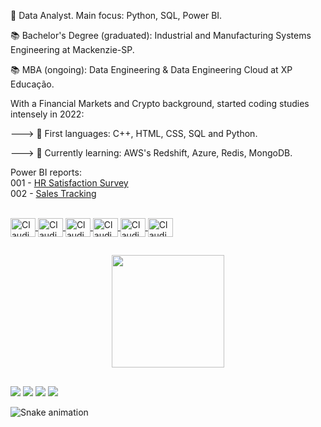 💼 Data Analyst. Main focus: Python, SQL, Power BI.

📚 Bachelor's Degree (graduated): Industrial and Manufacturing Systems Engineering at Mackenzie-SP.

📚 MBA (ongoing): Data Engineering & Data Engineering Cloud at XP Educação.

With a Financial Markets and Crypto background, started coding studies intensely in 2022:

---> 📗 First languages: C++, HTML, CSS, SQL and Python.

---> 📙 Currently learning: AWS's Redshift, Azure, Redis, MongoDB.

Power BI reports:  
001 - <a href="https://app.powerbi.com/groups/me/reports/f4c5f9eb-a131-4143-8d74-4c37dd763c92/ReportSection?experience=power-bi">HR Satisfaction Survey</a>   
002 - <a href="https://app.powerbi.com/groups/me/reports/fae016a9-e950-4fa7-bd85-ad1edc8b1229/ReportSection?experience=power-bi">Sales Tracking</a>   

<div align="center">
  <a href="https://github.com/claudiobritof">

</div>

  <div style="display: inline_block"><br>
  
  <img align="center" alt="Claudio-Python" height="30" width="40" src="https://cdn.jsdelivr.net/gh/devicons/devicon/icons/python/python-original-wordmark.svg">
  <img align="center" alt="Claudio-SQL" height="30" width="40" src="https://cdn.jsdelivr.net/gh/devicons/devicon/icons/mysql/mysql-original-wordmark.svg">
  <img align="center" alt="Claudio-HTML" height="30" width="40" src="https://cdn.jsdelivr.net/gh/devicons/devicon/icons/html5/html5-plain-wordmark.svg">
  <img align="center" alt="Claudio-CSS" height="30" width="40" src="https://cdn.jsdelivr.net/gh/devicons/devicon/icons/css3/css3-plain-wordmark.svg">
  <img align="center" alt="Claudio-C++" height="30" width="40" src="https://upload.wikimedia.org/wikipedia/commons/1/18/ISO_C%2B%2B_Logo.svg">
  <img align="center" alt="Claudio-PowerBI" height="30" width="40" src="https://logohistory.net/wp-content/uploads/2023/05/Power-BI-Logo.png">

</div>
  
  ##
  
  <div align="center">
  <a href="https://github.com/claudiobritof">

  <img height="180em" src="https://github-readme-stats.vercel.app/api/top-langs/?username=claudiobritof&layout=compact&langs_count=7&theme=dark"/>
</div>
    
  ##

  <div> 

  <a href="https://instagram.com/claudio.britof" target="_blank"><img src="https://img.shields.io/badge/-Instagram-%23E4405F?style=for-the-badge&logo=instagram&logoColor=white" target="_blank"></a>
  <a href = "mailto:cabf.brito@gmail.com"><img src="https://img.shields.io/badge/-Gmail-%23333?style=for-the-badge&logo=gmail&logoColor=white" target="_blank"></a>
  <a href="https://www.linkedin.com/in/claudiobritof/" target="_blank"><img src="https://img.shields.io/badge/-LinkedIn-%230077B5?style=for-the-badge&logo=linkedin&logoColor=white" target="_blank"></a> 
  <a href="https://discord.com/users/claudio-brito#2750" target="_blank"><img src="https://img.shields.io/badge/Discord-7289DA?style=for-the-badge&logo=discord&logoColor=white" target="_blank"></a> 

![Snake animation](https://github.com/claudiobritof/claudiobritof/blob/output/github-contribution-grid-snake.svg)
 
</div>
